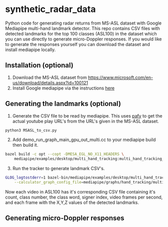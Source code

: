# synthetic_radar_data
Python code for generating radar returns from MS-ASL dataset with Google Mediapipe multi-hand landmark detector.  This repo contains CSV files with detected landmarks for the top 100 classes (ASL100) in the dataset which you can use directly to generate micro-Doppler responses.  If you would like to generate the responses yourself you can download the dataset and install mediapipe locally.

<h2>Installation (optional)</h2>

1. Download the MS-ASL dataset from  https://www.microsoft.com/en-us/download/details.aspx?id=100121
1. Install Google mediapipe via the instructions [here](https://github.com/google/mediapipe/blob/master/mediapipe/docs/install.md)

<h2>Generating the landmarks (optional)</h2>

1. Generate the CSV file to be read by mediapipe.  This uses [pafy](https://pypi.org/project/pafy/) to get the actual youtube play URL's from the URL's given in the MS-ASL dataset.
```bash
python3 MSASL_to_csv.py
```
2. Add demo_run_graph_main_gpu_out_multi.cc to your mediapipe build then build it.

  ```bash
  bazel build -c opt --copt -DMESA_EGL_NO_X11_HEADERS \
      mediapipe/examples/desktop/multi_hand_tracking:multi_hand_tracking_gpu_out
  ```
3. Run the tracker to generate landmark CSV's.
  ```bash
  GLOG_logtostderr=1 bazel-bin/mediapipe/examples/desktop/multi_hand_tracking/multi_hand_tracking_gpu_out \
      --calculator_graph_config_file=mediapipe/graphs/hand_tracking/multi_hand_tracking_mobile.pbtxt
  ```

Now each video in ASL100 has it's corresponding CSV file containing it's count, class number, the class word, signer index, video frames per second, and each frame with the X,Y,Z values of the detected landmarks.
  
<h2>Generating micro-Doppler responses</h2>
  
  
